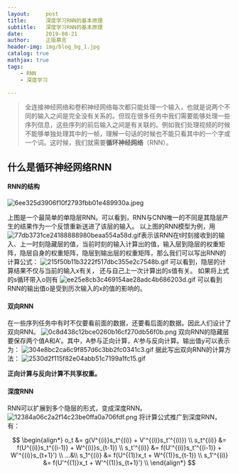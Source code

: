 ```yaml
---
layout:     post
title:      深度学习RNN的基本原理
subtitle:   深度学习RNN的基本原理
date:       2019-08-21
author:     正版慕言
header-img: img/blog_bg_1.jpg
catalog: true
mathjax: true
tags:
    - RNN
    - 深度学习

---
```


> 全连接神经网络和卷积神经网络每次都只能处理一个输入，也就是说两个不同的输入之间是完全没有关系的。但现在很多任务中我们需要能够处理一些序列信息，这些序列的前后输入之间是有关联的。例如我们处理视频的时候不能够单独处理其中的一帧，理解一句话的时候也不能只看其中的一个字或一个词。这时候，我们就需要**循环神经网络**（RNN）。

## 什么是循环神经网络RNN

#### RNN的结构
![6ee325d3906f10f2793fbb01e489930a.jpeg](en-resource://database/7439:0)

上图是一个最简单的单隐层RNN。可以看到，RNN与CNN唯一的不同是其隐层产生的结果作为一个反馈重新送进了该层的输入。
以上图的RNN模型为例，用![77db3731ce24188888980beaa554a58d.gif](en-resource://database/7441:0)表示该RNN在t时刻接收到的输入、上一时刻隐藏层的值，当前时刻的输入计算出的值，输入层到隐层的权重矩阵，隐层自身的权重矩阵，隐层到输出层的权重矩阵，那么我们可以写出RNN的计算公式：
![215f50b11b3222f517dbc355e2c7548b.gif](en-resource://database/7445:0)
可以看到，隐层的计算结果不仅与当前的输入x有关， 还与自己上一次计算出的s值有关。
如果将上式的s循环带入o则有
![ee25e8cb3c469154ae28adc4b686203d.gif](en-resource://database/7447:0)
可以看到RNN的输出值o是受到历次输入的x的值的影响的。

#### 双向RNN
在一些序列任务中有时不仅要看前面的数据，还要看后面的数据。因此人们设计了双向RNN。
![0c8d438c12bce0260b16cf270db56f0b.png](en-resource://database/7449:0)
双向RNN的隐藏层要保存两个值A和A'。其中，A参与正向计算，A'参与反向计算。输出值y可以表示为：
![304e8bc2ca6c9f857d6c3bb2fc0341c3.gif](en-resource://database/7451:0)
据此写出双向RNN的计算方法：
![2530d2f115f82e04abb51c7199a1fc15.gif](en-resource://database/7453:0)

**正向计算与反向计算不共享权重。**

#### 深度RNN
RNN可以扩展到多个隐层的形式，变成深度RNN。
![12384a06c2a2f14c23be0ffa0a706fdf.png](en-resource://database/7455:0)
将计算公式推广到深度RNN，有：

$$
\begin{align*} 
o_t &= g(V^{(i)}s_t^{(i)} + V'^{(i)}s_t'^{(i)}) \\
s_t^{(i)} &= f(U^{(i)}s_t^{(i-1)} + W^{(i)}s_{t-1}) \\
s_t'^{(i)} &= f(U'^{(i)}s_t'^{(i-1)} + W'^{(i)}s_{t+1}') \\
...&\\
s_1^{(i)} &= f(U^{(1)}x_t + W^{(1)}s_{t-1}) \\
s_1'^{(i)} &= f(U'^{(1)}x_t + W'^{(1)}s_{t+1}') \\
\end{align*}
$$

## 
